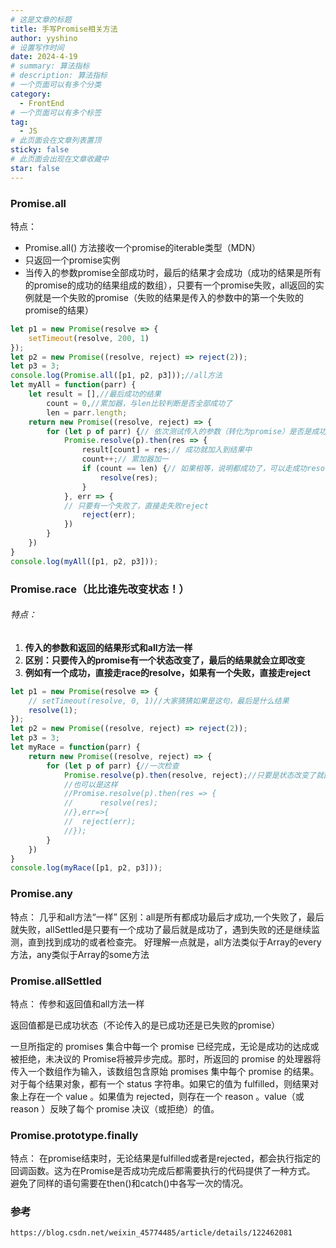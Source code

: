 ```yaml
---
# 这是文章的标题
title: 手写Promise相关方法
author: yyshino
# 设置写作时间
date: 2024-4-19
# summary: 算法指标
# description: 算法指标
# 一个页面可以有多个分类
category:
  - FrontEnd
# 一个页面可以有多个标签
tag:
  - JS
# 此页面会在文章列表置顶
sticky: false
# 此页面会出现在文章收藏中
star: false
---
```


### Promise.all

特点：

- Promise.all() 方法接收一个promise的iterable类型（MDN）
- 只返回一个promise实例
- 当传入的参数promise全部成功时，最后的结果才会成功（成功的结果是所有的promise的成功的结果组成的数组），只要有一个promise失败，all返回的实例就是一个失败的promise（失败的结果是传入的参数中的第一个失败的promise的结果）

```js
let p1 = new Promise(resolve => {
    setTimeout(resolve, 200, 1)
});
let p2 = new Promise((resolve, reject) => reject(2));
let p3 = 3;
console.log(Promise.all([p1, p2, p3]));//all方法
let myAll = function(parr) {
    let result = [],//最后成功的结果
        count = 0,//累加器，与len比较判断是否全部成功了
        len = parr.length;
    return new Promise((resolve, reject) => {
        for (let p of parr) {// 依次测试传入的参数（转化为promise）是否是成功的
            Promise.resolve(p).then(res => {
                result[count] = res;// 成功就加入到结果中
                count++;// 累加器加一
                if (count == len) {// 如果相等，说明都成功了，可以走成功resolve
                    resolve(res);
                }
            }, err => {
            // 只要有一个失败了，直接走失败reject
                reject(err);
            })
        }
    })
}
console.log(myAll([p1, p2, p3]));
```





### Promise.race（比比谁先改变状态！）

###### 特点：

1. **传入的参数和返回的结果形式和all方法一样**
2. **区别：只要传入的promise有一个状态改变了，最后的结果就会立即改变**
3. **例如有一个成功，直接走race的resolve，如果有一个失败，直接走reject**



```js
let p1 = new Promise(resolve => {
    // setTimeout(resolve, 0, 1)//大家猜猜如果是这句，最后是什么结果
    resolve(1);
});
let p2 = new Promise((resolve, reject) => reject(2));
let p3 = 3;
let myRace = function(parr) {
    return new Promise((resolve, reject) => {
        for (let p of parr) {//一次检查
            Promise.resolve(p).then(resolve, reject);//只要是状态改变了就直接走对应的函数
            //也可以是这样
            //Promise.resolve(p).then(res => {
          	//  	resolve(res);
            //},err=>{
			//	reject(err);
			//});
        }
    })
}
console.log(myRace([p1, p2, p3]));
```



### Promise.any

特点：
几乎和all方法“一样”
区别：all是所有都成功最后才成功,一个失败了，最后就失败，allSettled是只要有一个成功了最后就是成功了，遇到失败的还是继续监测，直到找到成功的或者检查完。
好理解一点就是，all方法类似于Array的every方法，any类似于Array的some方法



### Promise.allSettled

特点：
传参和返回值和all方法一样

返回值都是已成功状态（不论传入的是已成功还是已失败的promise）

一旦所指定的 promises 集合中每一个 promise 已经完成，无论是成功的达成或被拒绝，未决议的 Promise将被异步完成。那时，所返回的 promise 的处理器将传入一个数组作为输入，该数组包含原始 promises 集中每个 promise 的结果。
对于每个结果对象，都有一个 status 字符串。如果它的值为 fulfilled，则结果对象上存在一个 value 。如果值为 rejected，则存在一个 reason 。value（或 reason ）反映了每个 promise 决议（或拒绝）的值。



### Promise.prototype.finally

特点：
在promise结束时，无论结果是fulfilled或者是rejected，都会执行指定的回调函数。这为在Promise是否成功完成后都需要执行的代码提供了一种方式。
避免了同样的语句需要在then()和catch()中各写一次的情况。



### 参考

```
https://blog.csdn.net/weixin_45774485/article/details/122462081
```

